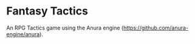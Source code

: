 Fantasy Tactics
===============

An RPG Tactics game using the Anura engine (https://github.com/anura-engine/anura).
